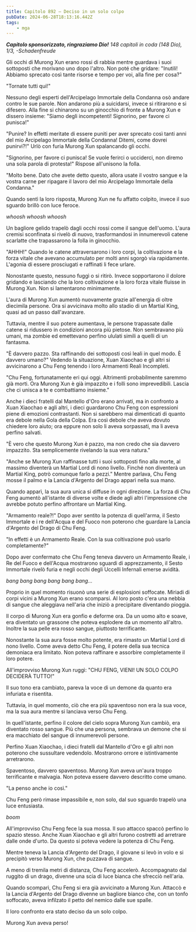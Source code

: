 ```yaml
---
title: Capitolo 892 – Deciso in un solo colpo
pubDate: 2024-06-28T18:13:16.442Z
tags:
    - mga
---
```



<em><strong>Capitolo sponsorizzato, ringraziamo Dio!</strong>
148 capitoli in coda (148 Dio), 1/3,
-Schadenfreude</em>


Gli occhi di Murong Xun erano rossi di rabbia mentre guardava i suoi sottoposti che morivano uno dopo l'altro. Non poté che gridare: "Inutili! Abbiamo sprecato così tante risorse e tempo per voi, alla fine per cosa?"


"Tornate tutti qui!"


Nessuno degli esperti dell'Arcipelago Immortale della Condanna osò andare contro le sue parole. Non andarono più a suicidarsi, invece si ritirarono e si difesero. Alla fine si chinarono su un ginocchio di fronte a Murong Xun e dissero insieme: "Siamo degli incompetenti! Signorino, per favore ci punisca!"


"Punire? In effetti meritate di essere puniti per aver sprecato così tanti anni del mio Arcipelago Immortale della Condanna! Ditemi, come dovrei punirvi?!" Urlò con furia Murong Xun spalancando gli occhi.


"Signorino, per favore ci punisca! Se vuole ferirci o ucciderci, non diremo una sola parola di protesta!" Rispose all'unisono la folla.


"Molto bene. Dato che avete detto questo, allora usate il vostro sangue e la vostra carne per ripagare il lavoro del mio Arcipelago Immortale della Condanna."


Quando sentì la loro risposta, Murong Xun ne fu affatto colpito, invece il suo sguardo brillò con luce feroce.


*whoosh whoosh whoosh*


Un bagliore gelido trapelò dagli occhi rossi come il sangue dell'uomo. L'aura cremisi sconfinata si rivelò di nuovo, trasformandosi in innumerevoli catene scarlatte che trapassarono la folla in ginocchio.


"AHHH!" Quando le catene attraversarono i loro corpi, la coltivazione e la forza vitale che avevano accumulato per molti anni sgorgò via rapidamente. L'agonia di essere prosciugati e raffinati li fece urlare.


Nonostante questo, nessuno fuggì o si ritirò. Invece sopportarono il dolore gridando e lasciando che la loro coltivazione e la loro forza vitale fluisse in Murong Xun. Non si lamentarono minimamente.


L'aura di Murong Xun aumentò nuovamente grazie all'energia di oltre diecimila persone. Ora si avvicinava molto allo stadio di un Martial King, quasi ad un passo dall'avanzare.


Tuttavia, mentre il suo potere aumentava, le persone trapassate dalle catene si ridussero in condizioni ancora più pietose. Non sembravano più umani, ma zombie ed emettevano perfino ululati simili a quelli di un fantasma.


"È davvero pazzo. Sta raffinando dei sottoposti così leali in quel modo. È davvero umano?" Vedendo la situazione, Xuan Xiaochao e gli altri si avvicinarono a Chu Feng tenendo i loro Armamenti Reali Incompleti.


"Chu Feng, fortunatamente eri qui oggi. Altrimenti probabilmente saremmo già morti. Ora Murong Xun è già impazzito e i folli sono imprevedibili. Lascia che ci unisca a te e combattiamo insieme."


Anche i dieci fratelli dal Mantello d'Oro erano arrivati, ma in confronto a Xuan Xiaochao e agli altri, i dieci guardarono Chu Feng con espressioni piene di emozioni contrastanti. Non si sarebbero mai dimenticati di quanto era debole nella Gola della Colpa. Era così debole che aveva dovuto chiedere loro aiuto; ora eppure non solo li aveva sorpassati, ma li aveva perfino salvati.


"È vero che questo Murong Xun è pazzo, ma non credo che sia davvero impazzito. Sta semplicemente rivelando la sua vera natura."


"Anche se Murong Xun raffinasse tutti i suoi sottoposti fino alla morte, al massimo diventerà un Martial Lord di nono livello. Finché non diventerà un Martial King, potrò comunque farlo a pezzi." Mentre parlava, Chu Feng mosse il palmo e la Lancia d'Argento del Drago apparì nella sua mano.


Quando apparì, la sua aura unica si diffuse in ogni direzione. La forza di Chu Feng aumentò all'istante di diverse volte e diede agli altri l'impressione che avrebbe potuto perfino affrontare un Martial King.


"Armamento reale?!" Dopo aver sentito la potenza di quell'arma, il Sesto Immortale e i re dell'Acqua e del Fuoco non poterono che guardare la Lancia d'Argento del Drago di Chu Feng.


"In effetti è un Armamento Reale. Con la sua coltivazione può usarlo completamente?"


Dopo aver confermato che Chu Feng teneva davvero un Armamento Reale, i Re del Fuoco e dell'Acqua mostrarono sguardi di apprezzamento, il Sesto Immortale rivelò furia e negli occhi degli Uccelli Infernali emerse avidità.


*bang bang bang bang bang bang...*


Proprio in quel momento risuonò una serie di esplosioni soffocate. Miriadi di corpi vicini a Murong Xun erano scomparsi. Al loro posto c'era una nebbia di sangue che aleggiava nell'aria che iniziò a precipitare diventando pioggia.


Il corpo di Murong Xun era gonfio e deforme ora. Da un uomo alto e soave, era diventato un grassone che poteva esplodere da un momento all'altro. Inoltre la sua pelle era rosso sangue, piuttosto terrificante.


Nonostante la sua aura fosse molto potente, era rimasto un Martial Lord di nono livello. Come aveva detto Chu Feng, il potere della sua tecnica demoniaca era limitato. Non poteva raffinare e assorbire completamente il loro potere.


All'improvviso Murong Xun ruggì: "CHU FENG, VIENI! UN SOLO COLPO DECIDERÀ TUTTO!"


Il suo tono era cambiato, pareva la voce di un demone da quanto era infuriata e risentita.


Tuttavia, in quel momento, ciò che era più spaventoso non era la sua voce, ma la sua aura mentre si lanciava verso Chu Feng.


In quell'istante, perfino il colore del cielo sopra Murong Xun cambiò, era diventato rosso sangue. Più che una persona, sembrava un demone che si era macchiato del sangue di innumerevoli persone.


Perfino Xuan Xiaochao, i dieci fratelli dal Mantello d'Oro e gli altri non poterono che sussultare vedendolo. Mostrarono orrore e istintivamente arretrarono.


Spaventoso, davvero spaventoso. Murong Xun aveva un'aura troppo terrificante e malvagia. Non poteva essere davvero descritto come umano.


"La penso anche io così."


Chu Feng però rimase impassibile e, non solo, dal suo sguardo trapelò una luce entusiasta.


*boom*


All'improvviso Chu Feng fece la sua mossa. Il suo attacco spaccò perfino lo spazio stesso. Anche Xuan Xiaochao e gli altri furono costretti ad arretrare dalle onde d'urto. Da questo si poteva vedere la potenza di Chu Feng.


Mentre teneva la Lancia d'Argento del Drago, il giovane si levò in volo e si precipitò verso Murong Xun, che puzzava di sangue.


A meno di tremila metri di distanza, Chu Feng accelerò. Accompagnato dal ruggito di un drago, divenne una scia di luce bianca che sfrecciò nell'aria.


Quando scomparì, Chu Feng si era già avvicinato a Murong Xun. Attaccò e la Lancia d'Argento del Drago divenne un bagliore bianco che, con un tonfo soffocato, aveva infilzato il petto del nemico dalle sue spalle.


Il loro confronto era stato deciso da un solo colpo.


Murong Xun aveva perso!
                                


                                



